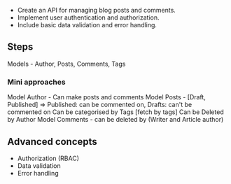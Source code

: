 - Create an API for managing blog posts and comments.
- Implement user authentication and authorization.
- Include basic data validation and error handling.

## Steps

Models - Author, Posts, Comments, Tags

### Mini approaches

Model Author - Can make posts and comments
Model Posts - [Draft, Published] => Published: can be commented on, Drafts: can't be commented on
Can be categorised by Tags [fetch by tags]
Can be Deleted by Author
Model Comments - can be deleted by (Writer and Article author)

## Advanced concepts

- Authorization (RBAC)
- Data validation
- Error handling
